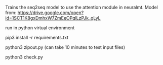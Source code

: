 Trains the seq2seq model to use the attention module in neuralmt.
Model from: https://drive.google.com/open?id=1SCT1K8gxDmhxW7ZmEeOPqlLzPJk_qLyL

run in python virtual environment

pip3 install -r requirements.txt

python3 zipout.py (can take 10 minutes to test input files)

python3 check.py